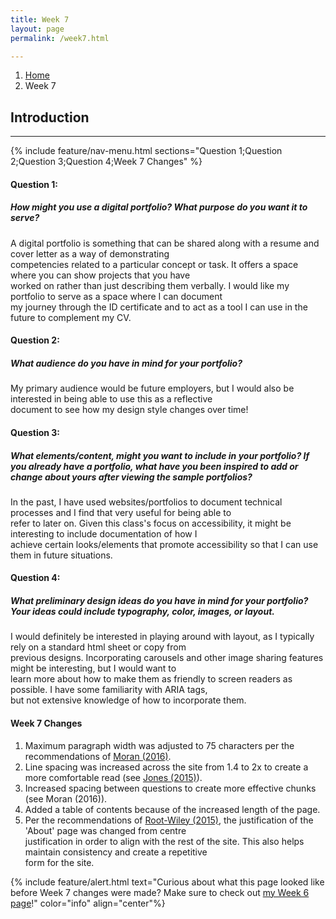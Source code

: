 ```yaml
---
title: Week 7
layout: page
permalink: /week7.html

---
```


<nav style="--bs-breadcrumb-divider: url(&#34;data:image/svg+xml,%3Csvg xmlns='http://www.w3.org/2000/svg' width='8' height='8'%3E%3Cpath d='M2.5 0L1 1.5 3.5 4 1 6.5 2.5 8l4-4-4-4z' fill='currentColor'/%3E%3C/svg%3E&#34;);" aria-label="breadcrumb">
  <ol class="breadcrumb">
    <li class="breadcrumb-item"><a href="#">Home</a></li>
    <li class="breadcrumb-item active" aria-current="page">Week 7</li>
  </ol>
</nav>

## Introduction

---
{% include feature/nav-menu.html sections="Question 1;Question 2;Question 3;Question 4;Week 7 Changes" %}

#### Question 1:
##### How might you use a digital portfolio? What purpose do you want it to serve?

A digital portfolio is something that can be shared along with a resume and cover letter as a way of demonstrating<br>
 competencies related to a particular concept or task. It offers a space where you can show projects that you have<br>
 worked on rather than just describing them verbally. I would like my portfolio to serve as a space where I can document<br>
 my journey through the ID certificate and to act as a tool I can use in the future to complement my CV.



#### Question 2:
##### What audience do you have in mind for your portfolio?
My primary audience would be future employers, but I would also be interested in being able to use this as a reflective<br>
document to see how my design style changes over time!



#### Question 3:
##### What elements/content, might you want to include in your portfolio? If you already have a portfolio, what have you been inspired to add or change about yours after viewing the sample portfolios?
      
In the past, I have used websites/portfolios to document technical processes and I find that very useful for being able to<br>
refer to later on. Given this class's focus on accessibility, it might be interesting to include documentation of how I<br>
achieve certain looks/elements that promote accessibility so that I can use them in future situations.



#### Question 4:
##### What preliminary design ideas do you have in mind for your portfolio? Your ideas could include typography, color, images, or layout.
I would definitely be interested in playing around with layout, as I typically rely on a standard html sheet or copy from <br>
previous designs. Incorporating carousels and other image sharing features might be interesting, but I would want to <br>
learn more about how to make them as friendly to screen readers as possible. I have some familiarity with ARIA tags, <br>
but not extensive knowledge of how to incorporate them.

#### Week 7 Changes

1. Maximum paragraph width was adjusted to 75 characters per the recommendations of <a href="https://www.nngroup.com/articles/chunking/">Moran (2016)</a>.
2. Line spacing was increased across the site from 1.4 to 2x to create a more comfortable read (see <a href="https://www.invisionapp.com/inside-design/typography-tips/">Jones (2015)</a>).
3. Increased spacing between questions to create more effective chunks (see Moran (2016)).
4. Added a table of contents because of the increased length of the page.
5. Per the recommendations of <a href="https://mrwweb.com/no-justification-dont-use-right-center-and-full-justification-on-the-web/">Root-Wiley (2015)</a>, the justification of the 'About' page was changed from centre <br> justification in order to align with the rest of the site. This also helps maintain consistency and create a repetitive <br> form for the site.

{% include feature/alert.html text="Curious about what this page looked like before Week 7 changes were made? Make sure to check out <a href="https://instructional-design.mxballin.com/week6.html">my Week 6 page</a>!" color="info" align="center"%}
